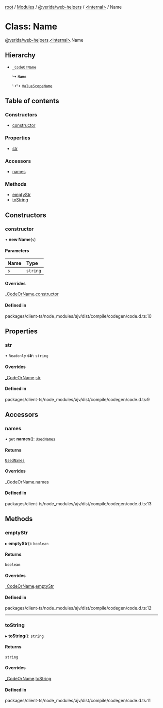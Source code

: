 [root](../README.md) / [Modules](../modules.md) / [@verida/web-helpers](../modules/verida_web_helpers.md) / [<internal\>](../modules/verida_web_helpers._internal_.md) / Name

# Class: Name

[@verida/web-helpers](../modules/verida_web_helpers.md).[<internal\>](../modules/verida_web_helpers._internal_.md).Name

## Hierarchy

- [`_CodeOrName`](verida_web_helpers._internal_._CodeOrName.md)

  ↳ **`Name`**

  ↳↳ [`ValueScopeName`](verida_web_helpers._internal_.ValueScopeName.md)

## Table of contents

### Constructors

- [constructor](verida_web_helpers._internal_.Name.md#constructor)

### Properties

- [str](verida_web_helpers._internal_.Name.md#str)

### Accessors

- [names](verida_web_helpers._internal_.Name.md#names)

### Methods

- [emptyStr](verida_web_helpers._internal_.Name.md#emptystr)
- [toString](verida_web_helpers._internal_.Name.md#tostring)

## Constructors

### constructor

• **new Name**(`s`)

#### Parameters

| Name | Type |
| :------ | :------ |
| `s` | `string` |

#### Overrides

[_CodeOrName](verida_web_helpers._internal_._CodeOrName.md).[constructor](verida_web_helpers._internal_._CodeOrName.md#constructor)

#### Defined in

packages/client-ts/node_modules/ajv/dist/compile/codegen/code.d.ts:10

## Properties

### str

• `Readonly` **str**: `string`

#### Overrides

[_CodeOrName](verida_web_helpers._internal_._CodeOrName.md).[str](verida_web_helpers._internal_._CodeOrName.md#str)

#### Defined in

packages/client-ts/node_modules/ajv/dist/compile/codegen/code.d.ts:9

## Accessors

### names

• `get` **names**(): [`UsedNames`](../modules/verida_web_helpers._internal_.md#usednames)

#### Returns

[`UsedNames`](../modules/verida_web_helpers._internal_.md#usednames)

#### Overrides

\_CodeOrName.names

#### Defined in

packages/client-ts/node_modules/ajv/dist/compile/codegen/code.d.ts:13

## Methods

### emptyStr

▸ **emptyStr**(): `boolean`

#### Returns

`boolean`

#### Overrides

[_CodeOrName](verida_web_helpers._internal_._CodeOrName.md).[emptyStr](verida_web_helpers._internal_._CodeOrName.md#emptystr)

#### Defined in

packages/client-ts/node_modules/ajv/dist/compile/codegen/code.d.ts:12

___

### toString

▸ **toString**(): `string`

#### Returns

`string`

#### Overrides

[_CodeOrName](verida_web_helpers._internal_._CodeOrName.md).[toString](verida_web_helpers._internal_._CodeOrName.md#tostring)

#### Defined in

packages/client-ts/node_modules/ajv/dist/compile/codegen/code.d.ts:11
